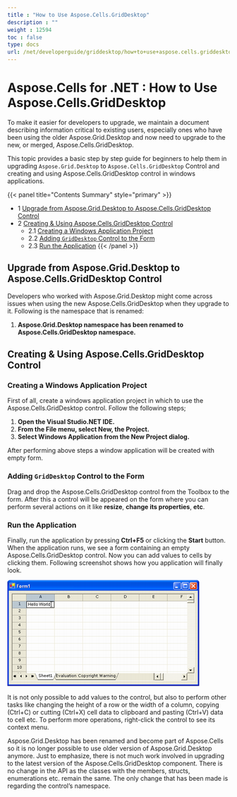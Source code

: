 ```yaml
---
title : "How to Use Aspose.Cells.GridDesktop" 
description : "" 
weight : 12594 
toc : false
type: docs
url: /net/developerguide/griddesktop/how+to+use+aspose.cells.griddesktop/
---
```


# Aspose.Cells for .NET : How to Use Aspose.Cells.GridDesktop


To make it easier for developers to upgrade, we maintain a document describing information critical to existing users, especially ones who have been using the older Aspose.Grid.Desktop and now need to upgrade to the new, or merged, Aspose.Cells.GridDesktop.

This topic provides a basic step by step guide for beginners to help them in upgrading `Aspose.Grid.Desktop` to `Aspose.Cells.GridDesktop` Control and creating and using Aspose.Cells.GridDesktop control in windows applications.

{{< panel title="Contents Summary" style="primary" >}}
*   1 [Upgrade from Aspose.Grid.Desktop to Aspose.Cells.GridDesktop Control](#upgrade-from-aspose.grid.desktop-to-aspose.cells.griddesktop-control)
*   2 [Creating & Using Aspose.Cells.GridDesktop Control](#creating-&-using-aspose.cells.griddesktop-control)
    *   2.1 [Creating a Windows Application Project](#creating-a-windows-application-project)
    *   2.2 [Adding `GridDesktop` Control to the Form](#adding-`griddesktop`-control-to-the-form)
    *   2.3 [Run the Application](#run-the-application)
{{< /panel >}}
## Upgrade from Aspose.Grid.Desktop to Aspose.Cells.GridDesktop Control

Developers who worked with Aspose.Grid.Desktop might come across issues when using the new Aspose.Cells.GridDesktop when they upgrade to it. Following is the namespace that is renamed:

1.  **Aspose.Grid.Desktop namespace has been renamed to Aspose.Cells.GridDesktop namespace.**

## Creating & Using Aspose.Cells.GridDesktop Control

### Creating a Windows Application Project

First of all, create a windows application project in which to use the Aspose.Cells.GridDesktop control. Follow the following steps;

1.  **Open the Visual Studio.NET IDE.**
2.  **From the File menu, select New, the Project.**
3.  **Select Windows Application from the New Project dialog.**

After performing above steps a window application will be created with empty form.

### Adding `GridDesktop` Control to the Form

Drag and drop the Aspose.Cells.GridDesktop control from the Toolbox to the form. After this a control will be appeared on the form where you can perform several actions on it like **resize**, **change its properties**, **etc**.

### Run the Application

Finally, run the application by pressing **Ctrl+F5** or clicking the **Start** button. When the application runs, we see a form containing an empty Aspose.Cells.GridDesktop control. Now you can add values to cells by clicking them. Following screenshot shows how you application will finally look.

![image](5115240.png)  

It is not only possible to add values to the control, but also to perform other tasks like changing the height of a row or the width of a column, copying (Ctrl+C) or cutting (Ctrl+X) cell data to clipboard and pasting (Ctrl+V) data to cell etc. To perform more operations, right-click the control to see its context menu.  
  

Aspose.Grid.Desktop has been renamed and become part of Aspose.Cells so it is no longer possible to use older version of Aspose.Grid.Desktop anymore. Just to emphasize, there is not much work involved in upgrading to the latest version of the Aspose.Cells.GridDesktop component. There is no change in the API as the classes with the members, structs, enumerations etc. remain the same. The only change that has been made is regarding the control’s namespace.

